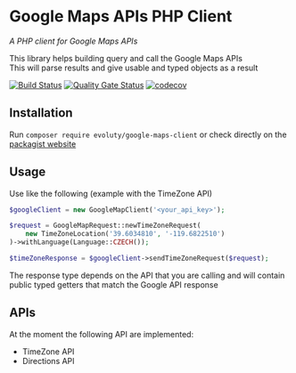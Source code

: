 # Google Maps APIs PHP Client
_A PHP client for Google Maps APIs_

This library helps building query and call the Google Maps APIs  
This will parse results and give usable and typed objects as a result

[![Build Status](https://travis-ci.org/Evoluty/google-maps-apis-php-client.svg?branch=master)](https://travis-ci.org/Evoluty/google-maps-apis-php-client)
[![Quality Gate Status](https://sonarcloud.io/api/project_badges/measure?project=Evoluty_google-maps-apis-php-client&metric=alert_status)](https://sonarcloud.io/dashboard?id=Evoluty_google-maps-apis-php-client)
[![codecov](https://codecov.io/gh/Evoluty/google-maps-apis-php-client/branch/master/graph/badge.svg)](https://codecov.io/gh/Evoluty/google-maps-apis-php-client)

## Installation
Run `composer require evoluty/google-maps-client`  or check directly on the [packagist website](https://packagist.org/packages/evoluty/google-maps-client)

## Usage
Use like the following (example with the TimeZone API)
```php
$googleClient = new GoogleMapClient('<your_api_key>');

$request = GoogleMapRequest::newTimeZoneRequest(
    new TimeZoneLocation('39.6034810', '-119.6822510')
)->withLanguage(Language::CZECH());

$timeZoneResponse = $googleClient->sendTimeZoneRequest($request);

```

The response type depends on the API that you are calling and will contain public typed getters that match the Google API response


## APIs

At the moment the following API are implemented:
* TimeZone API
* Directions API
